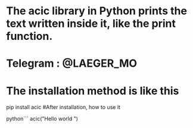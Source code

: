 # The acic library in Python prints the text written inside it, like the print function.  

# Telegram  :  @LAEGER_MO
# The installation method is like this 
pip install acic
#After installation, how to use it 

python```
acic("Hello world ")
```